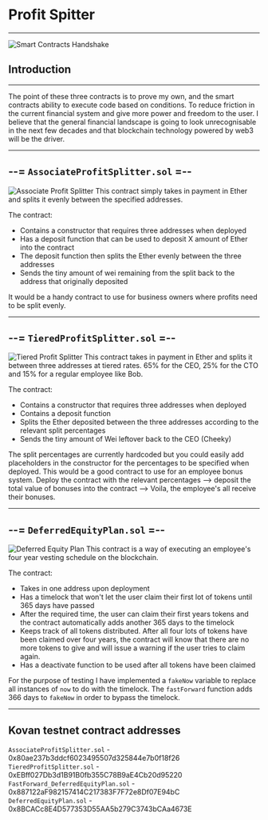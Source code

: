 # Profit Spitter
----
![Smart Contracts Handshake](https://research.aimultiple.com/wp-content/uploads/2020/05/smart-contract-featured-image.png)
## Introduction
----
The point of these three contracts is to prove my own, and the smart contracts ability to execute code based on conditions. To reduce friction in the current financial system and give more power and freedom to the user. I believe that the general financial landscape is going to look unrecognisable in the next few decades and that blockchain technology powered by web3 will be the driver. 

----
## --= `AssociateProfitSplitter.sol` =--
![Associate Profit Splitter](gifs/AssociateProfitSplitter.gif)
This contract simply takes in payment in Ether and splits it evenly between the specified addresses. 

The contract:

- Contains a constructor that requires three addresses when deployed
- Has a deposit function that can be used to deposit X amount of Ether into the contract
- The deposit function then splits the Ether evenly between the three addresses
- Sends the tiny amount of wei remaining from the split back to the address that originally deposited

It would be a handy contract to use for business owners where profits need to be split evenly.

----

## --= `TieredProfitSplitter.sol` =--
![Tiered Profit Splitter](gifs/TieredProfitSplitter.gif)
This contract takes in payment in Ether and splits it between three addresses at tiered rates. 65% for the CEO, 25% for the CTO and 15% for a regular employee like Bob. 

The contract:

- Contains a constructor that requires three addresses when deployed
- Contains a deposit function 
- Splits the Ether deposited between the three addresses according to the relevant split percentages
- Sends the tiny amount of Wei leftover back to the CEO (Cheeky)

The split percentages are currently hardcoded but you could easily add placeholders in the constructor for the percentages to be specified when deployed. This would be a good contract to use for an employee bonus system. Deploy the contract with the relevant percentages --> deposit the total value of bonuses into the contract --> Voila, the employee's all receive their bonuses.

----

## --= `DeferredEquityPlan.sol` =--
![Deferred Equity Plan](gifs/DeferredEquityPlan.gif)
This contract is a way of executing an employee's four year vesting schedule on the blockchain.

The contract:

- Takes in one address upon deployment
- Has a timelock that won't let the user claim their first lot of tokens until 365 days have passed
- After the required time, the user can claim their first years tokens and the contract automatically adds another 365 days to the timelock
- Keeps track of all tokens distributed. After all four lots of tokens have been claimed over four years, the contract will know that there are no more tokens to give and will issue a warning if the user tries to claim again.
- Has a deactivate function to be used after all tokens have been claimed

For the purpose of testing I have implemented a `fakeNow` variable to replace all instances of `now` to do with the timelock. The `fastForward` function adds 366 days to `fakeNow` in order to bypass the timelock.

----

## Kovan testnet contract addresses

`AssociateProfitSplitter.sol` - 0x80ae237b3ddcf6023495507d325844e7b0f18f26
`TieredProfitSplitter.sol` - 0xEBff027Db3d1B91B0fb355C78B9aE4Cb20d95220
`FastForward_DeferredEquityPlan.sol` - 0x887122aF982157414C217383F7F72e8Df07E94bC
`DeferredEquityPlan.sol` - 0x8BCACc8E4D577353D55AA5b279C3743bCAa4673E